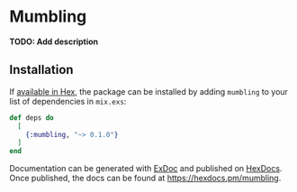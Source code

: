 # Mumbling

**TODO: Add description**

## Installation

If [available in Hex](https://hex.pm/docs/publish), the package can be installed
by adding `mumbling` to your list of dependencies in `mix.exs`:

```elixir
def deps do
  [
    {:mumbling, "~> 0.1.0"}
  ]
end
```

Documentation can be generated with [ExDoc](https://github.com/elixir-lang/ex_doc)
and published on [HexDocs](https://hexdocs.pm). Once published, the docs can
be found at <https://hexdocs.pm/mumbling>.

